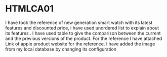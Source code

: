 # HTMLCA01
I have took the reference of new generation smart watch with its latest features and discounted price, i have used unordered list to explain about its features . I have used table to give the comparison between the current and the previous versions of the product. For the reference I have attached Link of apple product website for the reference. I have added the image from my local database by changing its configuration 
